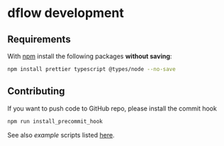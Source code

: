 # dflow development

## Requirements

With [npm](https://www.npmjs.com/) install the following packages **without saving**:

```sh
npm install prettier typescript @types/node --no-save
```

## Contributing

If you want to push code to GitHub repo, please install the commit hook

```sh
npm run install_precommit_hook
```

See also _example_ scripts listed [here](./examples/README.md).
